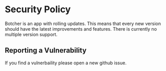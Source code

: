 # Security Policy

Botcher is an app with rolling updates. This means that every new version should have the latest improvements and features. There is currently no multiple version support.

## Reporting a Vulnerability

If you find a vulnerbaility please open a new github issue.
